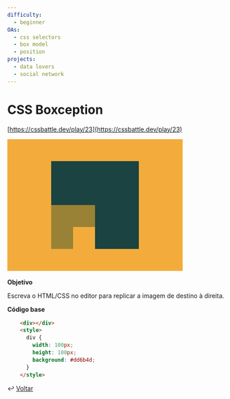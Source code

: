 ```yaml
---
difficulty:
  - beginner
OAs:
  - css selectors
  - box model
  - position
projects:
  - data lovers
  - social network
---
```


# CSS Boxception

[https://cssbattle.dev/play/23](https://cssbattle.dev/play/23)

![CSS Boxception](css_boxception.png)

__Objetivo__

Escreva o HTML/CSS no editor para replicar a imagem de destino à direita.

__Código base__

```html
    <div></div>
    <style>
      div {
        width: 100px;
        height: 100px;
        background: #dd6b4d;
      }
    </style>
```

↩️ [Voltar](../../README.md)
